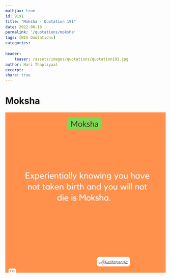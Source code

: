 ```yaml
---
mathjax: true
id: 9191
title: "Moksha - Quotation 191"
date: 2022-08-18
permalink: '/quotations/moksha'
tags: [WIA Quotations] 
categories: 

header:
    teaser: /assets/images/quotations/quotation191.jpg
author: Hari Thapliyaal 
excerpt:
share: true 
---
```


# Moksha

![Moksha](/assets/images/quotations/quotation191.jpg)
